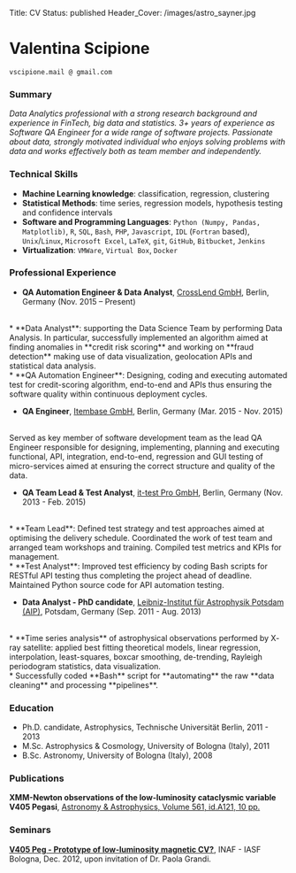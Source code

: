 Title: CV
Status: published
Header_Cover: /images/astro_sayner.jpg

# Valentina Scipione
[]() `vscipione.mail @ gmail.com`

### Summary
_Data Analytics professional with a strong research background and experience in FinTech, big data and statistics. 3+ years of experience as Software QA Engineer for a wide range of software projects. Passionate about data, strongly motivated individual who enjoys solving problems with data and works effectively both as team member and independently._

### Technical Skills
* **Machine Learning knowledge**: classification, regression, clustering
* **Statistical Methods**: time series, regression models, hypothesis testing and confidence intervals
* **Software and Programming Languages**: `Python (Numpy, Pandas, Matplotlib)`, `R`, `SQL`, `Bash`, `PHP`, `Javascript`, `IDL` (`Fortran` based), `Unix`/`Linux`, `Microsoft Excel`, `LaTeX`, `git`, `GitHub`, `Bitbucket`, `Jenkins`
* **Virtualization**: `VMWare`, `Virtual Box`, `Docker`

### Professional Experience
* **QA Automation Engineer & Data Analyst**, [CrossLend GmbH](https://de.crosslend.com/), Berlin, Germany (Nov. 2015 – Present)
<br>
    * **Data Analyst**: supporting the Data Science Team by performing Data Analysis. In particular, successfully implemented an algorithm aimed at finding anomalies in **credit risk scoring** and working on **fraud detection** making use of data visualization, geolocation APIs and statistical data analysis.
<br>
    * **QA Automation Engineer**: Designing, coding and executing automated test for credit-scoring algorithm, end-to-end and APIs thus ensuring the software quality within continuous deployment cycles.

* **QA Engineer**, [Itembase GmbH](https://www.itembase.com/), Berlin, Germany (Mar. 2015 - Nov. 2015)
<br>
Served as key member of software development team as the lead QA Engineer responsible for designing, implementing, planning and executing functional, API, integration, end-to-end, regression and GUI testing of micro-services aimed at ensuring the correct structure and quality of the data.

* **QA Team Lead & Test Analyst**, [it-test Pro GmbH](http://www.it-testpro.com/), Berlin, Germany (Nov. 2013 - Feb. 2015)
<br>
    * **Team Lead**: Defined test strategy and test approaches aimed at optimising the delivery schedule. Coordinated the work of test team and arranged team workshops and training. Compiled test metrics and KPIs for management.
<br>
    * **Test Analyst**: Improved test efficiency by coding Bash scripts for RESTful API testing thus completing the project ahead of deadline. Maintained Python source code for API automation testing.

* **Data Analyst - PhD candidate**, [Leibniz-Institut für Astrophysik Potsdam (AIP)](http://www.aip.de/en/), Potsdam, Germany (Sep. 2011 - Aug. 2013)
<br>
    * **Time series analysis** of astrophysical observations performed by X- ray satellite: applied best fitting theoretical models, linear regression, interpolation, least-squares, boxcar smoothing, de-trending, Rayleigh periodogram statistics, data visualization.
<br>
    * Successfully coded **Bash** script for **automating** the raw **data cleaning** and processing **pipelines**.
    
### Education

* Ph.D. candidate, Astrophysics, Technische Universität Berlin, 2011 - 2013
* M.Sc. Astrophysics & Cosmology, University of Bologna (Italy), 2011
* B.Sc. Astronomy, University of Bologna (Italy), 2008

### Publications
**XMM-Newton observations of the low-luminosity cataclysmic variable V405 Pegasi**, [Astronomy & Astrophysics, Volume 561, id.A121, 10 pp.](https://arxiv.org/abs/1312.0508)

### Seminars
**<a href="https://www.academia.edu/12387326/V405_Peg_-_Prototype_of_low-luminosity_magnetic_CV" target="_blank">V405 Peg - Prototype of low-luminosity magnetic CV?</a>**, INAF - IASF Bologna, Dec. 2012, upon invitation of Dr. Paola Grandi.
